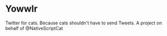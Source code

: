 # Yowwlr

Twitter for cats. Because cats shouldn't have to send Tweets. A project on behalf of @NativeScriptCat
